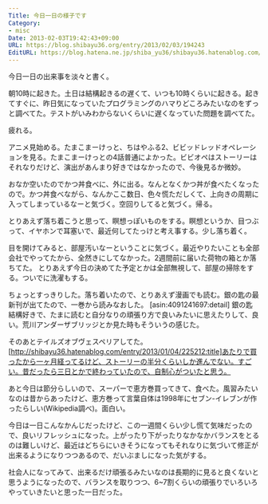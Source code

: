 ```yaml
---
Title: 今日一日の様子です
Category:
- misc
Date: 2013-02-03T19:42:43+09:00
URL: https://blog.shibayu36.org/entry/2013/02/03/194243
EditURL: https://blog.hatena.ne.jp/shiba_yu36/shibayu36.hatenablog.com/atom/entry/6435922169448634963
---
```


今日一日の出来事を淡々と書く。


朝10時に起きた。土日は結構起きるの遅くて、いつも10時くらいに起きる。起きてすぐに、昨日気になっていたプログラミングのハマりどころみたいなのをずっと調べてた。テストがいみわからないくらいに遅くなっていた問題を調べてた。


疲れる。


アニメ見始める。たまこまーけっと、ちはやふる2、ビビッドレッドオペレーションを見る。たまこまーけっとの4話普通によかった。ビビオペはストーリーはそれなりだけど、演出があんまり好きではなかったので、今後見るか微妙。


おなか空いたのでかつ丼食べに、外に出る。なんとなくかつ丼が食べたくなったので。かつ丼食べながら、なんかここ数日、色々慌ただしくて、上向きの周期に入ってしまっているなーと気づく。空回りしてると気づく。帰る。


とりあえず落ち着こうと思って、瞑想っぽいものをする。瞑想というか、目つぶって、イヤホンで耳塞いで、最近何してたっけと考え事する。少し落ち着く。


目を開けてみると、部屋汚いなーということに気づく。最近やりたいことも全部会社でやってたから、全然きにしてなかった。2週間前に届いた荷物の箱とか落ちてた。
とりあえず今日の決めてた予定とかは全部無視して、部屋の掃除をする。ついでに洗濯もする。


ちょっとすっきりした。落ち着いたので、とりあえず漫画でも読む。銀の匙の最新刊が出てたので、一巻から読みなおした。
[asin:4091241697:detail]
銀の匙結構好きで、たまに読むと自分なりの頑張り方で良いみたいに思えたりして、良い。荒川アンダーザブリッジとか見た時もそういうの感じた。


そのあとテイルズオブヴェスペリアしてた。[http://shibayu36.hatenablog.com/entry/2013/01/04/225212:title]あたりで買ったから一ヶ月経ってるけど、ストーリーの半分くらいしか進んでない。すごい。昔だったら三日とかで終わっていたので、自制心がついたと思う。


あと今日は節分らしいので、スーパーで恵方巻買ってきて、食べた。風習みたいなのは昔からあったけど、恵方巻って言葉自体は1998年にセブン-イレブンが作ったらしい(Wikipedia調べ)。面白い。


今日は一日こんなかんじだったけど、この一週間くらい少し慌て気味だったので、良いリフレッシュになった。上がったり下がったりなかなかバランスをとるのは難しいけど、最近はどちらにいきそうになってもそれなりに気づいて修正が出来るようになりつつあるので、だいぶましになった気がする。


社会人になってみて、出来るだけ頑張るみたいなのは長期的に見ると良くないと思うようになったので、バランスを取りつつ、6~7割くらいの頑張りでいろいろやっていきたいと思った一日だった。
